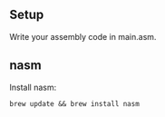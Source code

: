 ## Setup
Write your assembly code in main.asm.

## nasm
Install nasm:

`brew update && brew install nasm` 